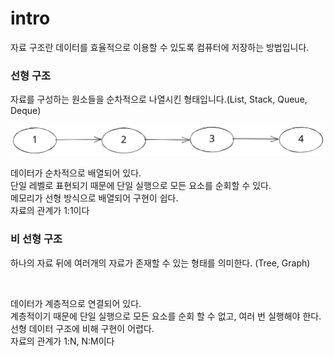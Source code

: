 # intro

자료 구조란   데이터를 효율적으로 이용할 수 있도록 컴퓨터에 저장하는 방법입니다.

### 선형 구조

자료를 구성하는 원소들을 순차적으로 나열시킨 형태입니다.(List, Stack, Queue, Deque)

<img src="../../.gitbook/assets/file.drawing (1) (4) (3).svg" alt="" class="gitbook-drawing">

데이터가 순차적으로 배열되어 있다.\
단일 레벨로 표현되기 때문에 단일 실행으로 모든 요소를 순회할 수 있다.\
메모리가 선형 방식으로 배열되어 구현이 쉽다.\
자료의 관계가 1:1이다

### 비 선형 구조

하나의 자료 뒤에 여러개의 자료가 존재할 수 있는 형태를 의미한다. (Tree, Graph)

<img src="../../.gitbook/assets/file.drawing (1) (2).svg" alt="" class="gitbook-drawing">

데이터가 계층적으로 연결되어 있다.\
계층적이기 때문에 단일 실행으로 모든 요소를 순회 할 수 없고, 여러 번 실행해야 한다.\
선형 데이터 구조에 비해 구현이 어렵다.\
자료의 관계가 1:N, N:M이다
